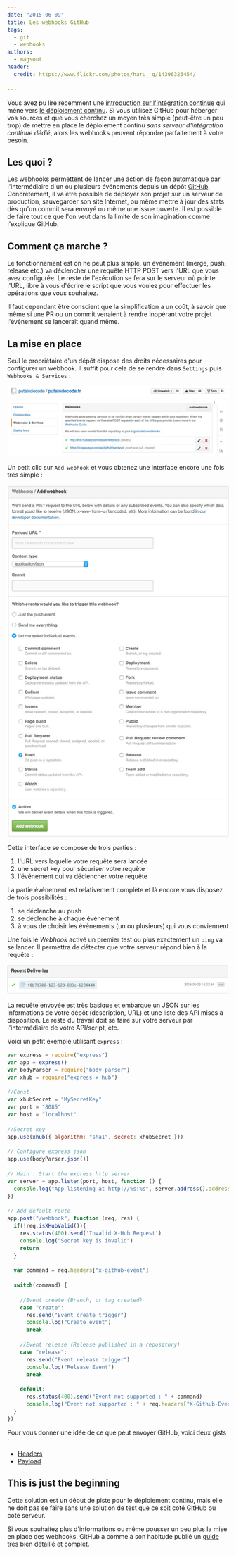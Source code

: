 ```yaml
---
date: "2015-06-09"
title: Les webhooks GitHub
tags:
  - git
  - webhooks
authors:
  - magsout
header:
  credit: https://www.flickr.com/photos/haru__q/14396323454/

---
```


Vous avez pu lire récemment une [introduction sur l'intégration continue](/posts/ci/le-deploiement-continu/) qui mène vers [le déploiement continu](/posts/ci/introduction/). Si vous utilisez GitHub pour héberger vos sources et que vous cherchez un moyen très simple (peut-être un peu trop) de mettre en place le déploiement continu _sans serveur d'intégration continue dédié_, alors les webhooks peuvent répondre parfaitement à votre besoin.

## Les quoi ?

Les webhooks permettent de lancer une action de façon automatique par l'intermédiaire d'un ou plusieurs événements depuis un dépôt [GitHub](http://github.com). Concrètement, il va être possible de déployer son projet sur un serveur de production, sauvegarder son site Internet, ou même mettre à jour des stats dès qu'un commit sera envoyé ou même une issue ouverte. Il est possible de faire tout ce que l'on veut dans la limite de son imagination comme l'explique GitHub.

## Comment ça marche ?

Le fonctionnement est on ne peut plus simple, un événement (merge, push, release etc.) va déclencher une requête HTTP POST vers l'URL que vous avez configurée. Le reste de l'exécution se fera sur le serveur où pointe l'URL, libre à vous d'écrire le script que vous voulez pour effectuer les opérations que vous souhaitez.

Il faut cependant être conscient que la simplification a un coût, à savoir que même si une PR ou un commit venaient à rendre inopérant votre projet l'événement se lancerait quand même.

## La mise en place

Seul le propriétaire d'un dépôt dispose des droits nécessaires pour configurer un webhook. Il suffit pour cela de se rendre dans `Settings` puis `Webhooks & Services` :

![Settings Webhooks GitHub](setting_webhook.jpg)

Un petit clic sur `Add webhook` et vous obtenez une interface encore une fois très simple :

![Configuration Webhooks GitHub](configuration_webhook.jpg)

Cette interface se compose de trois parties :

1. l'URL vers laquelle votre requête sera lancée
2. une secret key pour sécuriser votre requête
3. l'événement qui va déclencher votre requête

La partie événement est relativement complète et là encore vous disposez de trois possibilités :

1. se déclenche au push
2. se déclenche à chaque événement
3. à vous de choisir les événements (un ou plusieurs) qui vous conviennent

Une fois le _Webhook_ activé un premier test ou plus exactement un `ping` va se lancer. Il permettra de détecter que votre serveur répond bien à la requête :

![Test Webhooks request GitHub](test_webhook.jpg)

La requête envoyée est très basique et embarque un JSON sur les informations de votre dépôt (description, URL) et une liste des API mises à disposition. Le reste du travail doit se faire sur votre serveur par l'intermédiaire de votre API/script, etc.

Voici un petit exemple utilisant `express` :

```js
var express = require("express")
var app = express()
var bodyParser = require("body-parser")
var xhub = require("express-x-hub")

//Const
var xhubSecret = "MySecretKey"
var port = "8085"
var host = "localhost"

//Secret key
app.use(xhub({ algorithm: "sha1", secret: xhubSecret }))

// Configure express json
app.use(bodyParser.json())

// Main : Start the express http server
var server = app.listen(port, host, function () {
  console.log("App listening at http://%s:%s", server.address().address, server.address().port)
})

// Add default route
app.post("/webhook", function (req, res) {
  if(!req.isXHubValid()){
    res.status(400).send('Invalid X-Hub Request')
    console.log("Secret key is invalid")
    return
  }

  var command = req.headers["x-github-event"]

  switch(command) {

    //Event create (Branch, or tag created)
    case "create":
      res.send("Event create trigger")
      console.log("Create event")
      break

    //Event release (Release published in a repository)
    case "release":
      res.send("Event release trigger")
      console.log("Release Event")
      break

    default:
      res.status(400).send("Event not supported : " + command)
      console.log("Event not supported : " + req.headers["X-Github-Event"])
  }
})
```

Pour vous donner une idée de ce que peut envoyer GitHub, voici deux gists :
- [Headers](https://gist.github.com/magsout/775fba7a12f50762e279)
- [Payload](https://gist.github.com/magsout/d5b11551f3f01accfa5c)

## This is just the beginning

Cette solution est un début de piste pour le déploiement continu, mais elle ne doit pas se faire sans une solution de test que ce soit coté GitHub ou coté serveur.

Si vous souhaitez plus d'informations ou même pousser un peu plus la mise en place des webhooks, GitHub a comme à son habitude publié un [guide](https://developer.github.com/webhooks/) très bien détaillé et complet.
